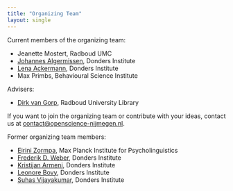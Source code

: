 ```yaml
---
title: "Organizing Team"
layout: single
---
```


Current members of the organizing team:

- Jeanette Mostert, Radboud UMC
- [Johannes Algermissen](https://www.ru.nl/english/people/algermissen-j/), Donders Institute
- [Lena Ackermann](https://www.ru.nl/english/people/ackermann-l/), Donders Institute
- Max Primbs, Behavioural Science Institute

Advisers:
- [Dirk van Gorp](https://www.ru.nl/english/people/gorp-d-van/), Radboud University Library

If you want to join the organizing team or contribute with your ideas, contact us at contact@openscience-nijmegen.nl.

Former organizing team members:

- [Eirini Zormpa](https://www.mpi.nl/people/zormpa-eirini), Max Planck Institute for Psycholinguistics
- [Frederik D. Weber](https://www.ru.nl/english/people/weber-f/), Donders Institute
- [Kristijan Armeni](https://www.ru.nl/english/people/armeni-k/), Donders Institute
- [Leonore Bovy](https://www.ru.nl/english/people/bovy-l/), Donders Institute
- [Suhas Vijayakumar](http://suhasvijayakumar.in/), Donders Institute
